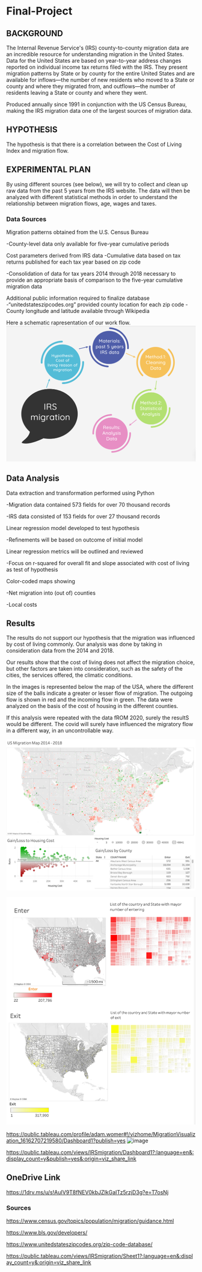 # Final-Project

## BACKGROUND 

The Internal Revenue Service's (IRS) county-to-county migration data are an incredible resource for understanding migration in the United States. 
Data for the United States are based on year-to-year address changes reported on individual income tax returns filed with the IRS. They present migration patterns by State or by county for the entire United States and are available for inflows—the number of new residents who moved to a State or county and where they migrated from, and outflows—the number of residents leaving a State or county and where they went.

Produced annually since 1991 in conjunction with the US Census Bureau, making the IRS migration data one of the largest sources of migration data. 

## HYPOTHESIS

The hypothesis is that there is a correlation between the Cost of Living Index and migration flow.   

## EXPERIMENTAL PLAN
By using different sources (see below), we will try to collect and clean up raw data from the past 5 years from the IRS website. 
The data will then be analyzed with different statistical methods in order to understand the relationship between migration flows, age, wages and taxes.
 
 ### Data Sources

Migration patterns obtained from the U.S. Census Bureau

   -County-level data only available for five-year cumulative periods

Cost parameters derived from IRS data
   -Cumulative data based on tax returns published for each tax year based on zip code
   
   -Consolidation of data for tax years 2014 through 2018 necessary to provide an appropriate basis of comparison to the five-year cumulative migration data
   
Additional public information required to finalize database
   -“unitedstateszipcodes.org” provided county location for each zip code
   -County longitude and latitude available through Wikipedia

Here a schematic rapresentation of our work flow.
![image1](/Resources/1.png?raw=true "Title")

## Data Analysis
Data extraction and transformation performed using Python

   -Migration data contained 573 fields for over 70 thousand records
   
   -IRS data consisted of 153 fields for over 27 thousand records
   
Linear regression model developed to test hypothesis

   -Refinements will be based on outcome of initial model
   
Linear regression metrics will be outlined and reviewed

   -Focus on r-squared for overall fit and slope associated with cost of living as test of hypothesis
   
Color-coded maps showing

   -Net migration into (out of) counties
   
   -Local costs


## Results

The results do not support our hypothesis that the migration was influenced by cost of living commonly. Our analysis was done by taking in consideration  data from the 2014 and 2018.

Our results show that the cost of living does not affect the migration choice, but other factors are taken into consideration, such as the safety of the cities, the services offered, the climatic conditions.

In the images is represented below the map of the USA, where the different size of the balls indicate a greater or lesser flow of migration.
The outgoing flow is shown in red and the incoming flow in green.
The data were analyzed on the basis of the cost of housing in the different counties.


If this analysis were repeated with the data fROM 2020, surely the resultS would be different. The covid will surely have influenced the migratory flow in a different way, in an uncontrollable way.

![image1](/Resources/2.png?raw=true "Title")

![image1](/Resources/3.png?raw=true "Title")


https://public.tableau.com/profile/adam.womer#!/vizhome/MigrationVisualization_16162707219580/Dashboard1?publish=yes
<img width="743" alt="image" src="https://user-images.githubusercontent.com/71678830/112524980-cc68a700-8d76-11eb-849b-a254ddee80a4.png">

https://public.tableau.com/views/IRSmigration/Dashboard1?:language=en&:display_count=y&publish=yes&:origin=viz_share_link


## OneDrive Link
https://1drv.ms/u/s!AuIV9T8fNEV0kbJZIkGaITz5rzjD3g?e=T7osNj

### Sources
https://www.census.gov/topics/population/migration/guidance.html

https://www.bls.gov/developers/

https://www.unitedstateszipcodes.org/zip-code-database/

https://public.tableau.com/views/IRSmigration/Sheet1?:language=en&:display_count=y&:origin=viz_share_link
